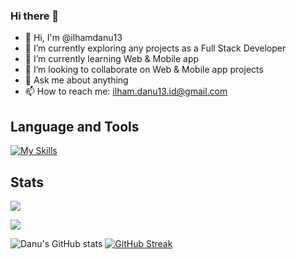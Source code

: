 ### Hi there 👋


<!-- **ilhamdanu13/ilhamdanu13** is a ✨ _special_ ✨ repository because its `README.md` (this file) appears on your GitHub profile.

Here are some ideas to get you started: -->
- 👋 Hi, I'm @ilhamdanu13
- 🔭 I’m currently exploring any projects as a Full Stack Developer
- 🌱 I’m currently learning Web & Mobile app
- 👯 I’m looking to collaborate on Web & Mobile app projects
- 💬 Ask me about anything
- 📫 How to reach me: ilham.danu13.id@gmail.com

## Language and Tools

[![My Skills](https://skills.thijs.gg/icons?i=javascript,redux,tailwind,react,next,html,css,express,nodejs,postgres,mysql,supabase,postman,vscode,androidstudio,python,pytorch,vercel,firebase,netlify&theme=dark)](https://skills.thijs.gg)

## Stats

<!-- [![Top Langs](https://github-readme-stats.vercel.app/api/top-langs/?username=ilhamdanu13&exclude_repo=movie-recommendation-collaborative-filtering,movie-recommendation-content-based-filtering,movie-recommendation-demographic-filtering,autoencoder,topic-modelling-using-lsa-and-lda,feature-extraction-with-dimensionality-reduction,Breast-Cancer-Classification-with-PCA-using-PyTorch,RNN-with-PyTorch,Multilabel-Panorama-Classification-with-Transfer-Learning-using-PyTorch,Pest-Classification-with-CNN-using-PyTorch,Neural-Network-with-PyTorch,SMS-Spam-Classifier,Document-Similarity-and-Keyword-Extraction,XGBoost-for-Regression,Random-Forest-Classifier,Random-Forest-Regressor,Support-Vector-Classifier,Support-Vector-Regression,Transfer-Learning-with-PyTorch,Multiclass-Classification,ElasticNet,Project-Simple-ETL-with-Pandas,Data-Science-Telco-Data-Cleansing,best-streaming-service,polynomial-regression,Image-Recognition-with-Machine-Learning,ilhamdanu13.github.io)](https://github.com/ilhamdanu13/github-readme-stats)  -->

![](http://github-profile-summary-cards.vercel.app/api/cards/most-commit-language?username=ilhamdanu13&theme=vue)

![](http://github-profile-summary-cards.vercel.app/api/cards/profile-details?username=ilhamdanu13&theme=vue) 

![Danu's GitHub stats](https://github-readme-stats.vercel.app/api?username=ilhamdanu13&show_icons=true&theme=vue) [![GitHub Streak](https://streak-stats.demolab.com/?user=ilhamdanu13&1&theme=vue)](https://git.io/streak-stats)
